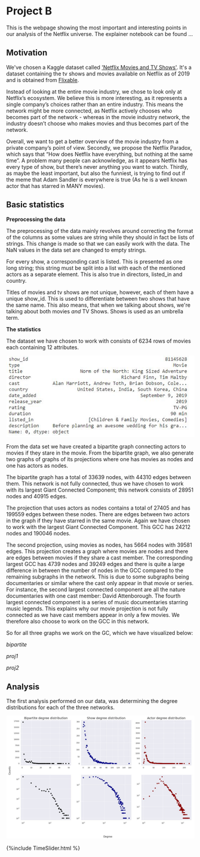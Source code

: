 # Project B
This is the webpage showing the most important and interesting points in our analysis of the Netflix universe. The explainer notebook can be found ...

## Motivation

We've chosen a Kaggle dataset called ['Netflix Movies and TV Shows'](https://www.kaggle.com/shivamb/netflix-shows). It's a dataset containing the tv shows and movies available on Netflix as of 2019 and is obtained from [Flixable](https://flixable.com/).

Instead of looking at the entire movie industry, we chose to look only at Netflix’s ecosystem. We believe this is more interesting, as it represents a single company’s choices rather than an entire industry. This means the network might be more connected, as Netflix actively chooses who becomes part of the network - whereas in the movie industry network, the industry doesn’t choose who makes movies and thus becomes part of the network. 

Overall, we want to get a better overview of the movie industry from a private company’s point of view. Secondly, we propose the Netflix Paradox, which says that “How does Netflix have everything, but nothing at the same time”. A problem many people can acknowledge, as it appears Netflix has every type of show, but there’s never anything you want to watch. Thirdly, as maybe the least important, but also the funniest, is trying to find out if the meme that Adam Sandler is everywhere is true (As he is a well known actor that has starred in MANY movies). 

## Basic statistics
**Preprocessing the data**

The preprocessing of the data mainly revolves around correcting the format of the columns as some values are string while they should in fact be lists of strings. This change is made so that we can easily work with the data. The NaN values in the data set are changed to empty strings.

For every show, a corresponding cast is listed. This is presented as one long string; this string must be split into a list with each of the mentioned actors as a separate element. This is also true in directors, listed_in and country.

Titles of movies and tv shows are not unique, however, each of them have a unique show_id. This is used to differentiate between two shows that have the same name. This also means, that when we talking about shows, we're talking about both movies *and* TV Shows. Shows is used as an umbrella term.

**The statistics**

The dataset we have chosen to work with consists of 6234 rows of movies each containing 12 attributes.

![image](df.JPG)

From the data set we have created a bipartite graph connecting actors to movies if they stare in the movie. From the bipartite graph, we also generate two graphs of graphs of its projections where one has movies as nodes and one has actors as nodes.

The bipartite graph has a total of 33639 nodes, with 44310 edges between them. This network is not fully connected, thus we have chosen to work with its largest Giant Connected Component; this network consists of 28951 nodes and 40915 edges.

The projection that uses actors as nodes contains a total of 27405 and has 199559 edges between these nodes. There are edges between two actors in the graph if they have starred in the same movie. Again we have chosen to work with the largest Giant Connected Component. This GCC has 24212 nodes and 190046 nodes.

The second projection, using movies as nodes, has 5664 nodes with 39581 edges. This projection creates a graph where movies are nodes and there are edges between movies if they share a cast member. The corresponding largest GCC has 4739 nodes and 39249 edges and there is quite a large difference in between the number of nodes in the GCC compared to the remaining subgraphs in the network. This is due to some subgraphs being documentaries or similar where the cast only appear in that movie or series. For instance, the second largest connected component are all the nature documentaries with one cast member: David Attenborough. The fourth largest connected component is a series of music documentaries starring music legends. This explains why our movie projection is not fully connected as we have cast members appear in only a few movies. We therefore also choose to work on the GCC in this network. 

So for all three graphs we work on the GC, which we have visualized below:

*bipartite*

*proj1*

*proj2*

## Analysis
The first analysis performed on our data, was determining the degree distributions for each of the three networks.

![image](degree_distribution.JPG)

{%include TimeSlider.html %}
